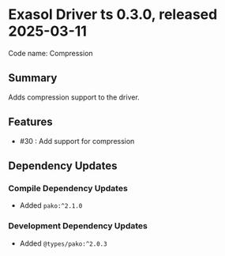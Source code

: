 # Exasol Driver ts 0.3.0, released 2025-03-11

Code name: Compression

## Summary

Adds compression support to the driver.

## Features

* #30 : Add support for compression 

## Dependency Updates

### Compile Dependency Updates

* Added `pako:^2.1.0`

### Development Dependency Updates

* Added `@types/pako:^2.0.3`
